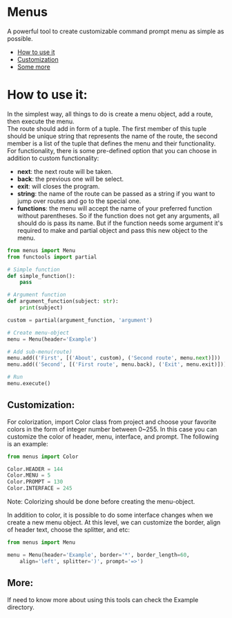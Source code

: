 # Menus
A powerful tool to create customizable command prompt menu as simple as possible.

+ [How to use it](#how-to-use-it)
+ [Customization](#customization)
+ [Some more](#more)

# How to use it:
In the simplest way, all things to do is create a menu object, add a route, then execute the menu.      
The route should add in form of a tuple. The first member of this tuple should be unique string that represents the name of the route, the second member is a list of the tuple that defines the menu and their functionality. For functionality, there is some pre-defined option that you can choose in addition to custom functionality:

+ **next**: the next route will be taken.
+ **back**: the previous one will be select.
+ **exit**: will closes the program.
+ **string**: the name of the route can be passed as a string if you want to jump over routes and go to the special one.
+ **functions**: the menu will accept the name of your preferred function without parentheses. So if the function does not get any arguments, all should do is pass its name. But if the function needs some argument it's required to make and partial object and pass this new object to the menu.

```python
from menus import Menu
from functools import partial

# Simple function
def simple_function():
    pass

# Argument function
def argument_function(subject: str):
    print(subject)

custom = partial(argument_function, 'argument')

# Create menu-object
menu = Menu(header='Example')

# Add sub-menu(route)
menu.add(('First', [('About', custom), ('Second route', menu.next)]))
menu.add(('Second', [('First route', menu.back), ('Exit', menu.exit)]))

# Run
menu.execute()
```

## Customization:
For colorization, import Color class from project and choose your favorite colors in the form of integer number between 0~255. In this case you can customize the color of header, menu, interface, and prompt. The following is an example:

```python
from menus import Color

Color.HEADER = 144
Color.MENU = 5
Color.PROMPT = 130
Color.INTERFACE = 245
```
Note: Colorizing should be done before creating the menu-object.

In addition to color, it is possible to do some interface changes when we create a new menu object. At this level, we can customize the border, align of header text, choose the splitter, and etc:

```python
from menus import Menu

menu = Menu(header='Example', border='*', border_length=60,
    align='left', splitter=')', prompt='=>')
```

## More:
If need to know more about using this tools can check the Example directory.